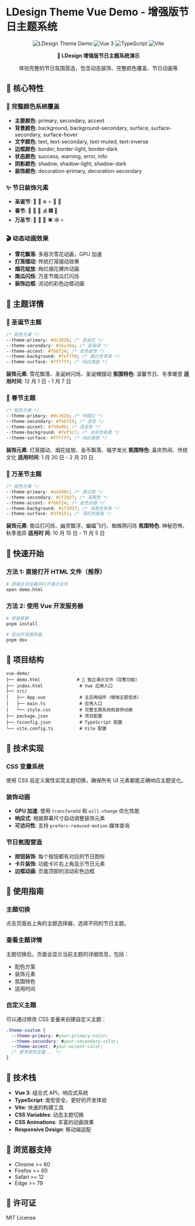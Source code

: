 # LDesign Theme Vue Demo - 增强版节日主题系统

<div align="center">

![LDesign Theme Demo](https://img.shields.io/badge/LDesign-Enhanced%20Theme%20Demo-blue?style=for-the-badge)
![Vue 3](https://img.shields.io/badge/Vue-3.x-green?style=for-the-badge&logo=vue.js)
![TypeScript](https://img.shields.io/badge/TypeScript-5.x-blue?style=for-the-badge&logo=typescript)
![Vite](https://img.shields.io/badge/Vite-5.x-purple?style=for-the-badge&logo=vite)

**🎨 LDesign 增强版节日主题系统演示**

体验完整的节日氛围营造，包含动态装饰、完整颜色覆盖、节日动画等

</div>

## 🎪 核心特性

### 🌈 完整颜色系统覆盖

- **主要颜色**: primary, secondary, accent
- **背景颜色**: background, background-secondary, surface, surface-secondary, surface-hover
- **文字颜色**: text, text-secondary, text-muted, text-inverse
- **边框颜色**: border, border-light, border-dark
- **状态颜色**: success, warning, error, info
- **阴影颜色**: shadow, shadow-light, shadow-dark
- **装饰颜色**: decoration-primary, decoration-secondary

### ✨ 节日装饰元素

- **圣诞节**: 🎄 🎅 ❄️ ⭐ 🎁 🔔
- **春节**: 🧧 🐉 🏮 💰 🎆 🎊
- **万圣节**: 🎃 👻 🦇 🕷️ 🕸️ 💀

### 🎬 动态动画效果

- **雪花飘落**: 多层次雪花动画，GPU 加速
- **灯笼摆动**: 传统灯笼摆动效果
- **烟花绽放**: 绚烂烟花爆炸动画
- **南瓜闪烁**: 万圣节南瓜灯闪烁
- **装饰边框**: 流动的彩色边框动画

## 🎨 主题详情

### 🎄 圣诞节主题

```css
/* 配色方案 */
--theme-primary: #dc2626; /* 圣诞红 */
--theme-secondary: #16a34a; /* 圣诞绿 */
--theme-accent: #fbbf24; /* 金色装饰 */
--theme-background: #fef7f0; /* 暖白色背景 */
--theme-surface: #ffffff; /* 纯白表面 */
```

**装饰元素**: 雪花飘落、圣诞树闪烁、圣诞帽摆动 **氛围特色**: 温馨节日、冬季暖意 **适用时间**: 12 月
1 日 - 1 月 7 日

### 🧧 春节主题

```css
/* 配色方案 */
--theme-primary: #dc2626; /* 中国红 */
--theme-secondary: #fbbf24; /* 金色 */
--theme-accent: #f59e0b; /* 深金色 */
--theme-background: #fef3c7; /* 淡金色背景 */
--theme-surface: #ffffff; /* 纯白表面 */
```

**装饰元素**: 灯笼摆动、烟花绽放、金币飘落、福字发光 **氛围特色**: 喜庆热闹、传统文化 **适用时间**:
1 月 20 日 - 2 月 20 日

### 🎃 万圣节主题

```css
/* 配色方案 */
--theme-primary: #ea580c; /* 南瓜橙 */
--theme-secondary: #1f2937; /* 深黑色 */
--theme-accent: #fbbf24; /* 金色点缀 */
--theme-background: #1f2937; /* 深黑色背景 */
--theme-surface: #374151; /* 深灰色表面 */
```

**装饰元素**: 南瓜灯闪烁、幽灵飘浮、蝙蝠飞行、蜘蛛网闪烁 **氛围特色**: 神秘恐怖、秋季诡异 **适用时
间**: 10 月 15 日 - 11 月 5 日

## 🚀 快速开始

### 方法 1: 直接打开 HTML 文件（推荐）

```bash
# 直接在浏览器中打开演示文件
open demo.html
```

### 方法 2: 使用 Vue 开发服务器

```bash
# 安装依赖
pnpm install

# 启动开发服务器
pnpm dev
```

## 📁 项目结构

```
vue-demo/
├── demo.html              # 🎯 独立演示文件（完整功能）
├── index.html              # Vue 应用入口
├── src/
│   ├── App.vue             # 主应用组件（增强主题信息）
│   ├── main.ts             # 应用入口
│   └── style.css           # 完整主题系统和装饰动画
├── package.json            # 项目配置
├── tsconfig.json           # TypeScript 配置
└── vite.config.ts          # Vite 配置
```

## 🎯 技术实现

### CSS 变量系统

使用 CSS 自定义属性实现主题切换，确保所有 UI 元素都能正确响应主题变化。

### 装饰动画

- **GPU 加速**: 使用 `transform3d` 和 `will-change` 优化性能
- **响应式**: 根据屏幕尺寸自动调整装饰元素
- **可访问性**: 支持 `prefers-reduced-motion` 媒体查询

### 节日氛围营造

- **按钮装饰**: 每个按钮都有对应的节日图标
- **卡片装饰**: 功能卡片右上角显示节日元素
- **边框动画**: 页面顶部的流动彩色边框

## 🌟 使用指南

### 主题切换

点击页面右上角的主题选择器，选择不同的节日主题。

### 查看主题详情

主题切换后，页面会显示当前主题的详细信息，包括：

- 配色方案
- 装饰元素
- 氛围特色
- 适用时间

### 自定义主题

可以通过修改 CSS 变量来创建自定义主题：

```css
.theme-custom {
  --theme-primary: #your-primary-color;
  --theme-secondary: #your-secondary-color;
  --theme-accent: #your-accent-color;
  /* 更多颜色变量... */
}
```

## 🔧 技术栈

- **Vue 3**: 组合式 API，响应式系统
- **TypeScript**: 类型安全，更好的开发体验
- **Vite**: 快速的构建工具
- **CSS Variables**: 动态主题切换
- **CSS Animations**: 丰富的动画效果
- **Responsive Design**: 移动端适配

## 📱 浏览器支持

- Chrome >= 60
- Firefox >= 60
- Safari >= 12
- Edge >= 79

## 📄 许可证

MIT License
